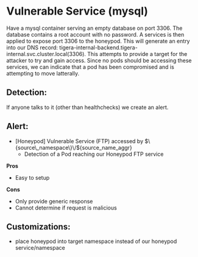 # Vulnerable Service (mysql)

Have a mysql container serving an empty database on port 3306. The database contains a root account with no password. A services is then applied to expose port 3306 to the honeypod. This will generate an entry into our DNS record: tigera-internal-backend.tigera-internal.svc.cluster.local(3306). This attempts to provide a target for the attacker to try and gain access. Since no pods should be accessing these services, we can indicate that a pod has been compromised and is attempting to move latterally.

## Detection:
If anyone talks to it (other than healthchecks) we create an alert. 

## Alert:
* [Honeypod] Vulnerable Service (FTP) accessed by $\{source\_namespace\}\/$\{source\_name\_aggr\}
  * Detection of a Pod reaching our Honeypod FTP service

**Pros**
* Easy to setup 

**Cons** 
* Only provide generic response
* Cannot determine if request is malicious


## Customizations:
* place honeypod into target namespace instead of our honeypod service/namespace


